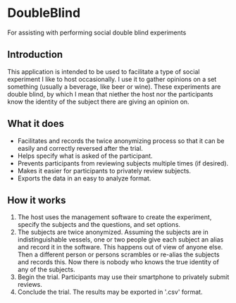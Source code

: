 # DoubleBlind
For assisting with performing social double blind experiments

## Introduction
This application is intended to be used to facilitate a type of social experiment I like to host occasionally. I use it to gather opinions on a set something (usually a beverage, like beer or wine). These experiments are double blind, by which I mean that niether the host nor the participants know the identity of the subject there are giving an opinion on. 

## What it does
- Facilitates and records the twice anonymizing process so that it can be easily and correctly reversed after the trial.
- Helps specify what is asked of the participant.
- Prevents participants from reviewing subjects multiple times (if desired).
- Makes it easier for participants to privately review subjects.
- Exports the data in an easy to analyze format.

## How it works
1. The host uses the management software to create the experiment, specify the subjects and the questions, and set options.
2. The subjects are twice anonymized. Assuming the subjects are in indistinguishable vessels, one or two people give each subject an alias and record it in the software. This happens out of view of anyone else. Then a different person or persons scrambles or re-alias the subjects and records this. Now there is nobody who knows the true identity of any of the subjects.
3. Begin the trial. Participants may use their smartphone to privately submit reviews.
4. Conclude the trial. The results may be exported in '.csv' format.
